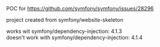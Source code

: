 POC for https://github.com/symfony/symfony/issues/28296

project created from symfony/website-skeleton

works wit symfony/dependency-injection: 4.1.3  
doesn't work with symfony/dependency-injection: 4.1.4